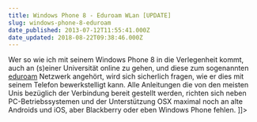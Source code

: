 ```yaml
---
title: Windows Phone 8 - Eduroam WLan [UPDATE]
slug: windows-phone-8-eduroam
date_published: 2013-07-12T11:55:41.000Z
date_updated: 2018-08-22T09:38:46.000Z
---
```


Wer so wie ich mit seinem Windows Phone 8 in die Verlegenheit kommt, auch an (s)einer Universität online zu gehen, und diese zum sogenannten [eduroam](https://www.eduroam.org/) Netzwerk angehört, wird sich sicherlich fragen, wie er dies mit seinem Telefon bewerkstelligt kann. Alle Anleitungen die von den meisten Unis bezüglich der Verbindung bereit gestellt werden, richten sich neben PC-Betriebssystemen und der Unterstützung OSX maximal noch an alte Androids und iOS, aber Blackberry oder eben Windows Phone fehlen.
]]>
